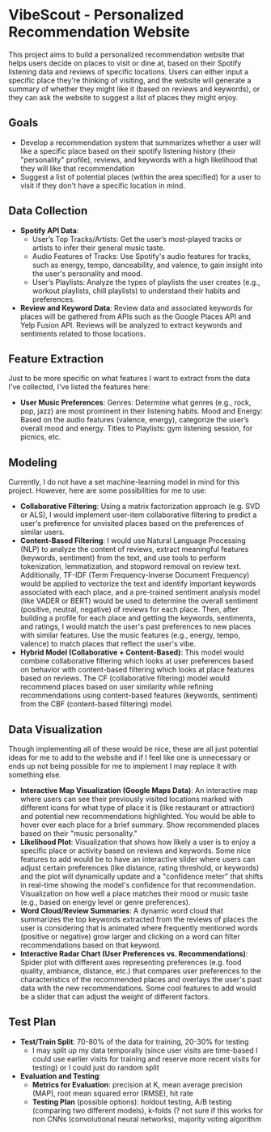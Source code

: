 # VibeScout - Personalized Recommendation Website

This project aims to build a personalized recommendation website that helps users decide on places to visit or dine at, based on their Spotify listening data and reviews of specific locations. Users can either input a specific place they're thinking of visiting, and the website will generate a summary of whether they might like it (based on reviews and keywords), or they can ask the website to suggest a list of places they might enjoy.

## Goals
- Develop a recommendation system that summarizes whether a user will like a specific place based on their spotify listening history (their "personality" profile), reviews, and keywords with a high likelihood that they will like that recommendation
- Suggest a list of potential places (within the area specified) for a user to visit if they don't have a specific location in mind.

## Data Collection
- **Spotify API Data**:
  - User’s Top Tracks/Artists: Get the user’s most-played tracks or artists to infer their general music taste.
  - Audio Features of Tracks: Use Spotify's audio features for tracks, such as energy, tempo, danceability, and valence, to gain insight into the user's personality and mood.
  - User’s Playlists: Analyze the types of playlists the user creates (e.g., workout playlists, chill playlists) to understand their habits and preferences.
- **Review and Keyword Data**: Review data and associated keywords for places will be gathered from APIs such as the Google Places API and Yelp Fusion API. Reviews will be analyzed to extract keywords and sentiments related to those locations.

## Feature Extraction
Just to be more specific on what features I want to extract from the data I've collected, I've listed the features here:
- **User Music Preferences**: Genres: Determine what genres (e.g., rock, pop, jazz) are most prominent in their listening habits. Mood and Energy: Based on the audio features (valence, energy), categorize the user’s overall mood and energy. Titles to Playlists: gym listening session, for picnics, etc.


## Modeling
Currently, I do not have a set machine-learning model in mind for this project. However, here are some possibilities for me to use:
- **Collaborative Filtering**: Using a matrix factorization approach (e.g. SVD or ALS), I would implement user-item collaborative filtering to predict a user's preference for unvisited places based on the preferences of similar users.
- **Content-Based Filtering**: I would use Natural Language Processing (NLP) to analyze the content of reviews, extract meaningful features (keywords, sentiment) from the text, and use tools to perform tokenization, lemmatization, and stopword removal on review text. Additionally, TF-IDF (Term Frequency-Inverse Document Frequency) would be applied to vectorize the text and identify important keywords associated with each place, and a pre-trained sentiment analysis model (like VADER or BERT) would be used to determine the overall sentiment (positive, neutral, negative) of reviews for each place. Then, after building a profile for each place and getting the keywords, sentiments, and ratings, I would match the user's past preferences to new places with similar features. Use the music features (e.g., energy, tempo, valence) to match places that reflect the user's vibe.
- **Hybrid Model (Collaborative + Content-Based)**: This model would combine collaborative filtering which looks at user preferences based on behavior with content-based filtering which looks at place features based on reviews. The CF (collaborative filtering) model would recommend places based on user similarity while refining recommendations using content-based features (keywords, sentiment) from the CBF (content-based filtering) model.

## Data Visualization
Though implementing all of these would be nice, these are all just potential ideas for me to add to the website and if I feel like one is unnecessary or ends up not being possible for me to implement I may replace it with something else.
- **Interactive Map Visualization (Google Maps Data)**: An interactive map where users can see their previously visited locations marked with different icons for what type of place it is (like restaurant or attraction) and potential new recommendations highlighted. You would be able to hover over each place for a brief summary. Show recommended places based on their "music personality."
- **Likelihood Plot**: Visualization that shows how likely a user is to enjoy a specific place or activity based on reviews and keywords. Some nice features to add would be to have an interactive slider where users can adjust certain preferences (like distance, rating threshold, or keywords) and the plot will dynamically update and a "confidence meter" that shifts in real-time showing the model's confidence for that recommendation. Visualization on how well a place matches their mood or music taste (e.g., based on energy level or genre preferences).
- **Word Cloud/Review Summaries**: A dynamic word cloud that summarizes the top keywords extracted from the reviews of places the user is considering that is animated where frequently mentioned words (positive or negative) grow larger and clicking on a word can filter recommendations based on that keyword.
- **Interactive Radar Chart (User Preferences vs. Recommendations)**: Spider plot with different axes representing preferences (e.g. food quality, ambiance, distance, etc.) that compares user preferences to the characteristics of the recommended places and overlays the user's past data with the new recommendations. Some cool features to add would be a slider that can adjust the weight of different factors.

## Test Plan
- **Test/Train Split**: 70-80% of the data for training, 20-30% for testing
  - I may split up my data temporally (since user visits are time-based I could use earlier visits for training and reserve more recent visits for testing) or I could just do random split
- **Evaluation and Testing**:
  - **Metrics for Evaluation**: precision at K, mean average precision (MAP), root mean squared error (RMSE), hit rate
  - **Testing Plan** (possible options): holdout testing, A/B testing (comparing two different models), k-folds (? not sure if this works for non CNNs (convolutional neural networks), majority voting algorithm
